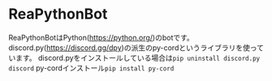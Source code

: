 # ReaPythonBot
ReaPythonBotはPython(https://python.org/)のbotです。
discord.py(https://discord.gg/dpy)の派生のpy-cordというライブラリを使っています。
discord.pyをインストールしている場合は`pip uninstall discord.py discord`
py-cordインストール`pip install py-cord`
